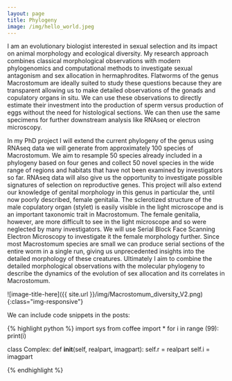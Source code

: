 ```yaml
---
layout: page
title: Phylogeny
image: /img/hello_world.jpeg
---
```


I am an evolutionary biologist interested in sexual selection and its impact on animal morphology and ecological diversity. My research approach combines classical morphological observations with modern phylogenomics and computational methods to investigate sexual antagonism and sex allocation in hermaphrodites. Flatworms of the genus Macrostomum are ideally suited to study these questions because they are transparent allowing us to make detailed observations of the gonads and copulatory organs in situ. We can use these observations to directly estimate their investment into the production of sperm versus production of eggs without the need for histological sections. We can then use the same specimens for further downstream analysis like RNAseq or electron microscopy.

In my PhD project I will extend the current phylogeny of the genus using RNAseq data we will generate from approximately 100 species of Macrostomum. We aim to resample 50 species already included in a phylogeny based on four genes and collect 50 novel species in the wide range of regions and habitats that have not been examined by investigators so far. RNAseq data will also give us the opportunity to investigate possible signatures of selection on reproductive genes. This project will also extend our knowledge of genital morphology in this genus in particular the, until now poorly described, female genitalia. The sclerotized structure of the male copulatory organ (stylet) is easily visible in the light microscope and is an important taxonomic trait in Macrostomum. The female genitalia, however, are more difficult to see in the light microscope and so were neglected by many investigators. We will use Serial Block Face Scanning Electron Microscopy to investigate it the female morphology further. Since most Macrostomum species are small we can produce serial sections of the entire worm in a single run, giving us unprecedented insights into the detailed morphology of these creatures. Ultimately I aim to combine the detailed morphological observations with the molecular phylogeny to describe the dynamics of the evolution of sex allocation and its correlates in Macrostomum.

![image-title-here]({{ site.url }}/img/Macrostomum_diversity_V2.png){:class="img-responsive"}

We can include code snippets in the posts:

{% highlight python %}
import sys
from coffee import *
for i in range (99):
    print(i)

class Complex:
     def __init__(self, realpart, imagpart):
         self.r = realpart
         self.i = imagpart

{% endhighlight %}